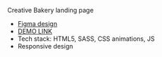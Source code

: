 Creative Bakery landing page
- [Figma design](https://www.figma.com/file/zIi6yfSpSIV4dnTzwaXSjt/Bakerlab?node-id=0%3A1)
- [DEMO LINK](https://vania-white.github.io/KateVRLanding/index.html)
- Tech stack: HTML5, SASS, CSS animations, JS
- Responsive design
